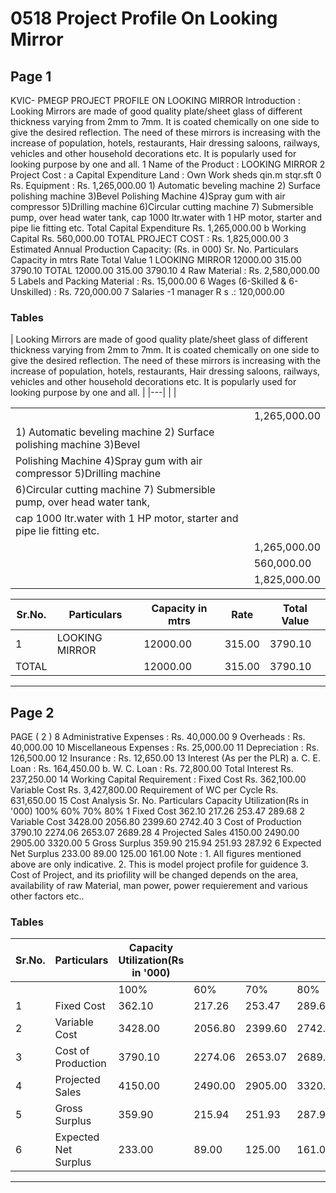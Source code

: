 # 0518 Project Profile On Looking Mirror

## Page 1

KVIC- PMEGP PROJECT PROFILE ON LOOKING MIRROR Introduction : Looking Mirrors are made of good quality plate/sheet glass of different thickness varying from 2mm to 7mm. It is coated chemically on one side to give the desired reflection. The need of these mirrors is increasing with the increase of population, hotels, restaurants, Hair dressing saloons, railways, vehicles and other household decorations etc. It is popularly used for looking purpose by one and all. 1 Name of the Product : LOOKING MIRROR 2 Project Cost : a Capital Expenditure Land : Own Work sheds qin.m stqr.sft 0 Rs. Equipment : Rs. 1,265,000.00 1) Automatic beveling machine 2) Surface polishing machine 3)Bevel Polishing Machine 4)Spray gum with air compressor 5)Drilling machine 6)Circular cutting machine 7) Submersible pump, over head water tank, cap 1000 ltr.water with 1 HP motor, starter and pipe lie fitting etc. Total Capital Expenditure Rs. 1,265,000.00 b Working Capital Rs. 560,000.00 TOTAL PROJECT COST : Rs. 1,825,000.00 3 Estimated Annual Production Capacity: (Rs. in 000) Sr. No. Particulars Capacity in mtrs Rate Total Value 1 LOOKING MIRROR 12000.00 315.00 3790.10 TOTAL 12000.00 315.00 3790.10 4 Raw Material : Rs. 2,580,000.00 5 Labels and Packing Material : Rs. 15,000.00 6 Wages (6-Skilled & 6-Unskilled) : Rs. 720,000.00 7 Salaries -1 manager R s .: 120,000.00

### Tables

| Looking Mirrors are made of good quality plate/sheet glass of different thickness varying from 2mm to
7mm. It is coated chemically on one side to give the desired reflection. The need of these mirrors is
increasing with the increase of population, hotels, restaurants, Hair dressing saloons, railways, vehicles
and other household decorations etc. It is popularly used for looking purpose by one and all. |
|---|
|  |

|  |  |
|---|---|
|  | 1,265,000.00 |
| 1) Automatic beveling machine 2) Surface polishing machine 3)Bevel |  |
| Polishing Machine 4)Spray gum with air compressor 5)Drilling machine |  |
| 6)Circular cutting machine 7) Submersible pump, over head water tank, |  |
| cap 1000 ltr.water with 1 HP motor, starter and pipe lie fitting etc. |  |
|  | 1,265,000.00 |
|  | 560,000.00 |
|  | 1,825,000.00 |

| Sr.No. | Particulars | Capacity in mtrs | Rate | Total Value |
|---|---|---|---|---|
| 1 | LOOKING MIRROR | 12000.00 | 315.00 | 3790.10 |
| TOTAL |  | 12000.00 | 315.00 | 3790.10 |

---

## Page 2

PAGE ( 2 ) 8 Administrative Expenses : Rs. 40,000.00 9 Overheads : Rs. 40,000.00 10 Miscellaneous Expenses : Rs. 25,000.00 11 Depreciation : Rs. 126,500.00 12 Insurance : Rs. 12,650.00 13 Interest (As per the PLR) a. C. E. Loan : Rs. 164,450.00 b. W. C. Loan : Rs. 72,800.00 Total Interest Rs. 237,250.00 14 Working Capital Requirement : Fixed Cost Rs. 362,100.00 Variable Cost Rs. 3,427,800.00 Requirement of WC per Cycle Rs. 631,650.00 15 Cost Analysis Sr. No. Particulars Capacity Utilization(Rs in '000) 100% 60% 70% 80% 1 Fixed Cost 362.10 217.26 253.47 289.68 2 Variable Cost 3428.00 2056.80 2399.60 2742.40 3 Cost of Production 3790.10 2274.06 2653.07 2689.28 4 Projected Sales 4150.00 2490.00 2905.00 3320.00 5 Gross Surplus 359.90 215.94 251.93 287.92 6 Expected Net Surplus 233.00 89.00 125.00 161.00 Note : 1. All figures mentioned above are only indicative. 2. This is model project profile for guidence 3. Cost of Project, and its priofility will be changed depends on the area, availability of raw Material, man power, power requierement and various other factors etc..

### Tables

| Sr.No. | Particulars | Capacity Utilization(Rs in '000) |  |  |  |
|---|---|---|---|---|---|
|  |  | 100% | 60% | 70% | 80% |
| 1 | Fixed Cost | 362.10 | 217.26 | 253.47 | 289.68 |
| 2 | Variable Cost | 3428.00 | 2056.80 | 2399.60 | 2742.40 |
| 3 | Cost of Production | 3790.10 | 2274.06 | 2653.07 | 2689.28 |
| 4 | Projected Sales | 4150.00 | 2490.00 | 2905.00 | 3320.00 |
| 5 | Gross Surplus | 359.90 | 215.94 | 251.93 | 287.92 |
| 6 | Expected Net Surplus | 233.00 | 89.00 | 125.00 | 161.00 |

---
